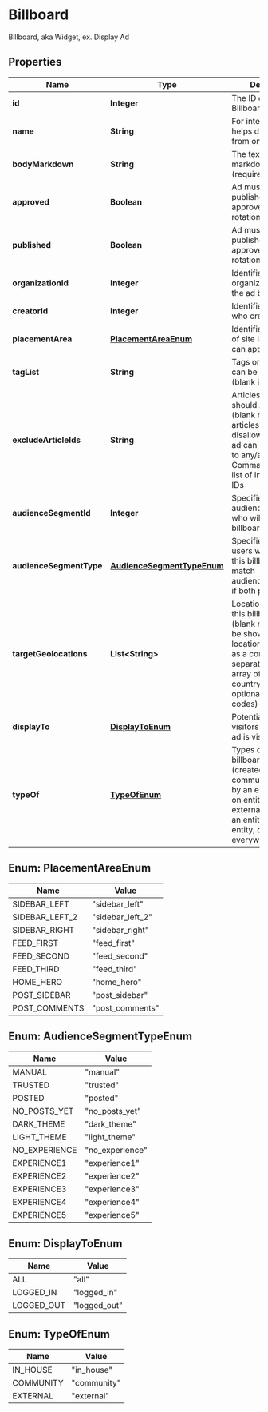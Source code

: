 

# Billboard

Billboard, aka Widget, ex. Display Ad

## Properties

| Name | Type | Description | Notes |
|------------ | ------------- | ------------- | -------------|
|**id** | **Integer** | The ID of the Billboard |  [optional] |
|**name** | **String** | For internal use, helps distinguish ads from one another |  |
|**bodyMarkdown** | **String** | The text (in markdown) of the ad (required) |  |
|**approved** | **Boolean** | Ad must be both published and approved to be in rotation |  [optional] |
|**published** | **Boolean** | Ad must be both published and approved to be in rotation |  [optional] |
|**organizationId** | **Integer** | Identifies the organization to which the ad belongs |  [optional] |
|**creatorId** | **Integer** | Identifies the user who created the ad. |  [optional] |
|**placementArea** | [**PlacementAreaEnum**](#PlacementAreaEnum) | Identifies which area of site layout the ad can appear in |  |
|**tagList** | **String** | Tags on which this ad can be displayed (blank is all/any tags) |  [optional] |
|**excludeArticleIds** | **String** | Articles this ad should *not* appear on (blank means no articles are disallowed, and this ad can appear next to any/all articles). Comma-separated list of integer Article IDs |  [optional] |
|**audienceSegmentId** | **Integer** | Specifies a specific audience segment who will see this billboard |  [optional] |
|**audienceSegmentType** | [**AudienceSegmentTypeEnum**](#AudienceSegmentTypeEnum) | Specifies a group of users who will see this billboard (must match audience_segment_id if both provided) |  [optional] |
|**targetGeolocations** | **List&lt;String&gt;** | Locations to show this billboard in (blank means it will be shown in all locations). Specified as a comma-separated list or array of ISO 3166-2 country and optionally region codes) |  [optional] |
|**displayTo** | [**DisplayToEnum**](#DisplayToEnum) | Potentially limits visitors to whom the ad is visible |  [optional] |
|**typeOf** | [**TypeOfEnum**](#TypeOfEnum) | Types of the billboards: in_house (created by admins), community (created by an entity, appears on entity&#39;s content), external ( created by an entity, or a non-entity, can appear everywhere)  |  [optional] |



## Enum: PlacementAreaEnum

| Name | Value |
|---- | -----|
| SIDEBAR_LEFT | &quot;sidebar_left&quot; |
| SIDEBAR_LEFT_2 | &quot;sidebar_left_2&quot; |
| SIDEBAR_RIGHT | &quot;sidebar_right&quot; |
| FEED_FIRST | &quot;feed_first&quot; |
| FEED_SECOND | &quot;feed_second&quot; |
| FEED_THIRD | &quot;feed_third&quot; |
| HOME_HERO | &quot;home_hero&quot; |
| POST_SIDEBAR | &quot;post_sidebar&quot; |
| POST_COMMENTS | &quot;post_comments&quot; |



## Enum: AudienceSegmentTypeEnum

| Name | Value |
|---- | -----|
| MANUAL | &quot;manual&quot; |
| TRUSTED | &quot;trusted&quot; |
| POSTED | &quot;posted&quot; |
| NO_POSTS_YET | &quot;no_posts_yet&quot; |
| DARK_THEME | &quot;dark_theme&quot; |
| LIGHT_THEME | &quot;light_theme&quot; |
| NO_EXPERIENCE | &quot;no_experience&quot; |
| EXPERIENCE1 | &quot;experience1&quot; |
| EXPERIENCE2 | &quot;experience2&quot; |
| EXPERIENCE3 | &quot;experience3&quot; |
| EXPERIENCE4 | &quot;experience4&quot; |
| EXPERIENCE5 | &quot;experience5&quot; |



## Enum: DisplayToEnum

| Name | Value |
|---- | -----|
| ALL | &quot;all&quot; |
| LOGGED_IN | &quot;logged_in&quot; |
| LOGGED_OUT | &quot;logged_out&quot; |



## Enum: TypeOfEnum

| Name | Value |
|---- | -----|
| IN_HOUSE | &quot;in_house&quot; |
| COMMUNITY | &quot;community&quot; |
| EXTERNAL | &quot;external&quot; |



